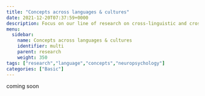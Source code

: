 ```yaml
---
title: "Concepts across languages & cultures"
date: 2021-12-20T07:37:59+0000
description: Focus on our line of research on cross-linguistic and cross-culturale differences.
menu:
  sidebar:
    name: Concepts across languages & cultures
    identifier: multi
    parent: research
    weight: 350
tags: ["research","language","concepts","neuropsychology"]
categories: ["Basic"]
---
```


coming soon